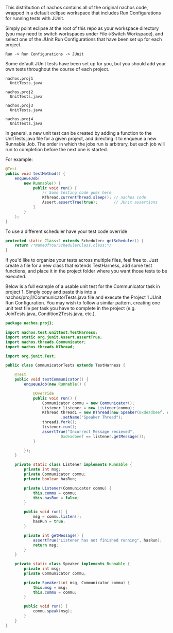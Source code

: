 This distribution of nachos contains all of the original nachos code, wrapped
in a default eclipse workspace that includes Run Configurations for
running tests with JUnit.

Simply point eclipse at the root of this repo as your workspace directory (you
may need to switch workspaces under File->Switch Workspace), and select one of
the JUnit Run Configurations that have been set up for each project.

    Run -> Run Configurations -> JUnit

Some default JUnit tests have been set up for you, but you should add
your own tests throughout the course of each project.

    nachos.proj1
      UnitTests.java
    
    nachos.proj2
      UnitTests.java
    
    nachos.proj3
      UnitTests.java
    
    nachos.proj4
      UnitTests.java

In general, a new unit test can be created by adding a function to the
UnitTests.java file for a given project, and directing it to enqueue a new
Runnable Job. The order in which the jobs run is arbitrary, but each job will
run to completion before the next one is started.

For example:

```java
@Test
public void testMethod() {
    enqueueJob(
        new Runnable() {
            public void run() {
                // Some testing code goes here
                KThread.currentThread.sleep(); // nachos code
                Assert.assertTrue(true);       // JUnit assertions
            }
        }
    );
}
```

To use a different scheduler have your test code override

```java
protected static Class<? extends Scheduler> getScheduler() {
    return /*NameOfYourSchedulerClass.class;*/
}
```

If you'd like to organize your tests across multiple files, feel free to.  Just
create a file for a new class that extends TestHarness, add some test
functions, and place it in the project folder where you want those tests to be
executed.

Below is a full example of a usable unit test for the Communicator task in
project 1.  Simply copy and paste this into a
nachos/proj1/CommunicatorTests.java file and execute the Project 1 JUnit Run
Configuration.  You may wish to follow a similar pattern, creating one unit
test file per task you have to complete in the project (e.g. JoinTests.java,
Condition2Tests.java, etc.).

```java
package nachos.proj1;

import nachos.test.unittest.TestHarness;
import static org.junit.Assert.assertTrue;
import nachos.threads.Communicator;
import nachos.threads.KThread;

import org.junit.Test;

public class CommunicatorTests extends TestHarness {

    @Test
    public void testCommunicator() {
        enqueueJob(new Runnable() {

            @Override
            public void run() {
                Communicator commu = new Communicator();
                Listener listener = new Listener(commu);
                KThread thread1 = new KThread(new Speaker(0xdeadbeef, commu))
                        .setName("Speaker Thread");
                thread1.fork();
                listener.run();
                assertTrue("Incorrect Message recieved",
                        0xdeadbeef == listener.getMessage());
            }

        });
    }

    private static class Listener implements Runnable {
        private int msg;
        private Communicator commu;
        private boolean hasRun;

        private Listener(Communicator commu) {
            this.commu = commu;
            this.hasRun = false;
        }

        public void run() {
            msg = commu.listen();
            hasRun = true;
        }

        private int getMessage() {
            assertTrue("Listener has not finished running", hasRun);
            return msg;
        }
    }

    private static class Speaker implements Runnable {
        private int msg;
        private Communicator commu;

        private Speaker(int msg, Communicator commu) {
            this.msg = msg;
            this.commu = commu;
        }

        public void run() {
            commu.speak(msg);
        }
    }
}
```
